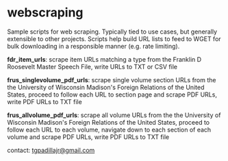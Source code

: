 # webscraping
Sample scripts for web scraping. 
Typically tied to use cases, but generally extensible to other projects.
Scripts help build URL lists to feed to WGET for bulk downloading in a responsible manner (e.g. rate limiting). 

**fdr_item_urls**: scrape item URLs matching a type from the Franklin D Roosevelt Master Speech File, write URLs to TXT or CSV file 

**frus_singlevolume_pdf_urls**: scrape single volume section URLs from the the University of Wisconsin Madison's Foreign Relations of the United States, proceed to follow each URL to section page and scrape PDF URLs, write PDF URLs to TXT file

**frus_allvolume_pdf_urls**: scrape all volume URLs from the the University of Wisconsin Madison's Foreign Relations of the United States, proceed to follow each URL to each volume, navigate down to each section of each volume and scrape PDF URLs, write PDF URLs to TXT file

contact: tgpadillajr@gmail.com
